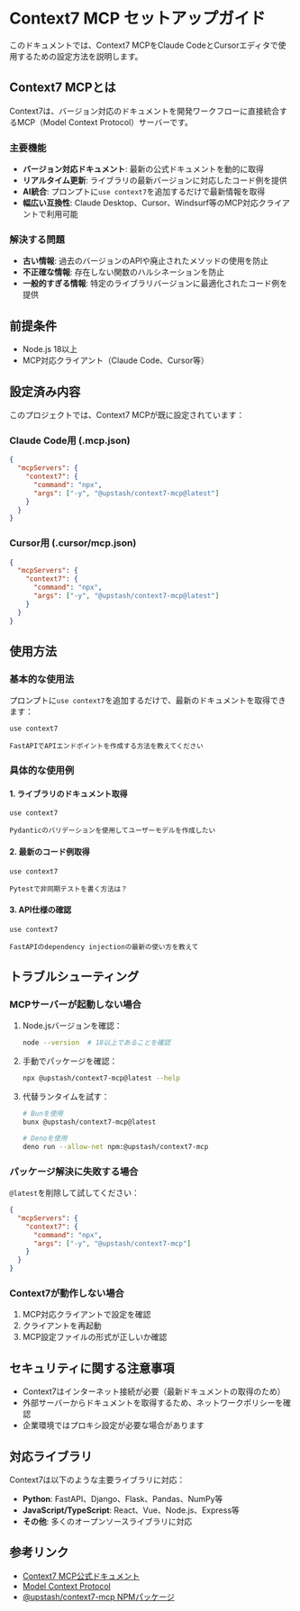 # Context7 MCP セットアップガイド

このドキュメントでは、Context7 MCPをClaude CodeとCursorエディタで使用するための設定方法を説明します。

## Context7 MCPとは

Context7は、バージョン対応のドキュメントを開発ワークフローに直接統合するMCP（Model Context Protocol）サーバーです。

### 主要機能

- **バージョン対応ドキュメント**: 最新の公式ドキュメントを動的に取得
- **リアルタイム更新**: ライブラリの最新バージョンに対応したコード例を提供
- **AI統合**: プロンプトに`use context7`を追加するだけで最新情報を取得
- **幅広い互換性**: Claude Desktop、Cursor、Windsurf等のMCP対応クライアントで利用可能

### 解決する問題

- **古い情報**: 過去のバージョンのAPIや廃止されたメソッドの使用を防止
- **不正確な情報**: 存在しない関数のハルシネーションを防止
- **一般的すぎる情報**: 特定のライブラリバージョンに最適化されたコード例を提供

## 前提条件

- Node.js 18以上
- MCP対応クライアント（Claude Code、Cursor等）

## 設定済み内容

このプロジェクトでは、Context7 MCPが既に設定されています：

### Claude Code用 (.mcp.json)

```json
{
  "mcpServers": {
    "context7": {
      "command": "npx",
      "args": ["-y", "@upstash/context7-mcp@latest"]
    }
  }
}
```

### Cursor用 (.cursor/mcp.json)

```json
{
  "mcpServers": {
    "context7": {
      "command": "npx",
      "args": ["-y", "@upstash/context7-mcp@latest"]
    }
  }
}
```

## 使用方法

### 基本的な使用法

プロンプトに`use context7`を追加するだけで、最新のドキュメントを取得できます：

```text
use context7

FastAPIでAPIエンドポイントを作成する方法を教えてください
```

### 具体的な使用例

#### 1. ライブラリのドキュメント取得

```text
use context7

Pydanticのバリデーションを使用してユーザーモデルを作成したい
```

#### 2. 最新のコード例取得

```text
use context7

Pytestで非同期テストを書く方法は？
```

#### 3. API仕様の確認

```text
use context7

FastAPIのdependency injectionの最新の使い方を教えて
```

## トラブルシューティング

### MCPサーバーが起動しない場合

1. Node.jsバージョンを確認：

   ```bash
   node --version  # 18以上であることを確認
   ```

2. 手動でパッケージを確認：

   ```bash
   npx @upstash/context7-mcp@latest --help
   ```

3. 代替ランタイムを試す：

   ```bash
   # Bunを使用
   bunx @upstash/context7-mcp@latest
   
   # Denoを使用
   deno run --allow-net npm:@upstash/context7-mcp
   ```

### パッケージ解決に失敗する場合

`@latest`を削除して試してください：

```json
{
  "mcpServers": {
    "context7": {
      "command": "npx",
      "args": ["-y", "@upstash/context7-mcp"]
    }
  }
}
```

### Context7が動作しない場合

1. MCP対応クライアントで設定を確認
2. クライアントを再起動
3. MCP設定ファイルの形式が正しいか確認

## セキュリティに関する注意事項

- Context7はインターネット接続が必要（最新ドキュメントの取得のため）
- 外部サーバーからドキュメントを取得するため、ネットワークポリシーを確認
- 企業環境ではプロキシ設定が必要な場合があります

## 対応ライブラリ

Context7は以下のような主要ライブラリに対応：

- **Python**: FastAPI、Django、Flask、Pandas、NumPy等
- **JavaScript/TypeScript**: React、Vue、Node.js、Express等
- **その他**: 多くのオープンソースライブラリに対応

## 参考リンク

- [Context7 MCP公式ドキュメント](https://apidog.com/blog/context7-mcp-server/)
- [Model Context Protocol](https://modelcontextprotocol.io/)
- [@upstash/context7-mcp NPMパッケージ](https://www.npmjs.com/package/@upstash/context7-mcp)
